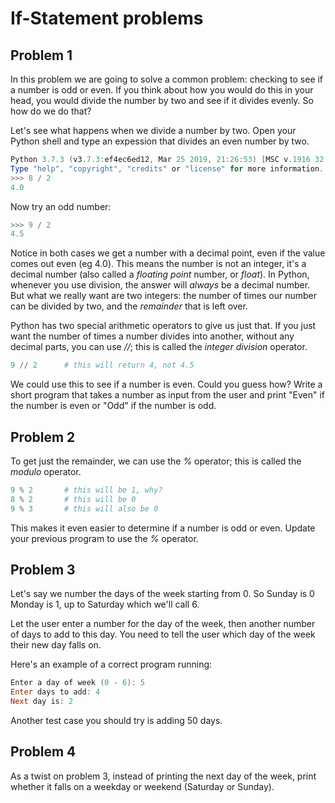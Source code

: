 # If-Statement problems

## Problem 1

In this problem we are going to solve a common problem: checking to see if a number is odd or even. If you think about how you would do this in your head, you would divide the number by two and see if it divides evenly. So how do we do that?

Let's see what happens when we divide a number by two. Open your Python shell and type an expession that divides an even number by two.

```powershell
Python 3.7.3 (v3.7.3:ef4ec6ed12, Mar 25 2019, 21:26:53) [MSC v.1916 32 bit (Intel)] on win32
Type "help", "copyright", "credits" or "license" for more information.
>>> 8 / 2
4.0
```

Now try an odd number:

```powershell
>>> 9 / 2
4.5
```

Notice in both cases we get a number with a decimal point, even if the value comes out even (eg 4.0). This means the number is not an integer, it's a decimal number (also called a *floating point* number, or *float*). In Python, whenever you use division, the answer will *always* be a decimal number. But what we really want are two integers: the number of times our number can be divided by two, and the *remainder* that is left over.

Python has two special arithmetic operators to give us just that. If you just want the number of times a number divides into another, without any decimal parts, you can use *//*; this is called the *integer division* operator.

```python
9 // 2      # this will return 4, not 4.5
```

We could use this to see if a number is even. Could you guess how? Write a short program that takes a number as input from the user and print "Even" if the number is even or "Odd" if the number is odd.

## Problem 2

To get just the remainder, we can use the *%* operator; this is called the *modulo* operator.

```python
9 % 2       # this will be 1, why?
8 % 2       # this will be 0
9 % 3       # this will also be 0
```

This makes it even easier to determine if a number is odd or even. Update your previous program to use the *%* operator.

## Problem 3

Let's say we number the days of the week starting from 0. So Sunday is 0 Monday is 1, up to Saturday which we'll call 6.

Let the user enter a number for the day of the week, then another number of days to add to this day. You need to tell the user which day of the week their new day falls on.

Here's an example of a correct program running:

```powershell
Enter a day of week (0 - 6): 5
Enter days to add: 4
Next day is: 2
```

Another test case you should try is adding 50 days.

## Problem 4

As a twist on problem 3, instead of printing the next day of the week, print whether it falls on a weekday or weekend (Saturday or Sunday).
